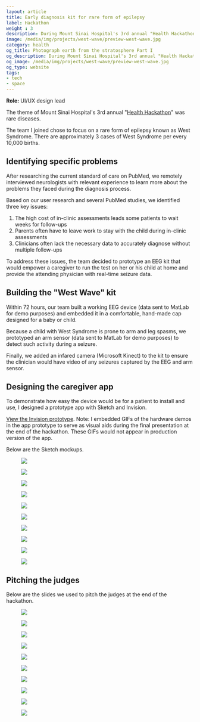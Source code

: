 ```yaml
---
layout: article
title: Early diagnosis kit for rare form of epilepsy
label: Hackathon
weight : 3
description: During Mount Sinai Hospital's 3rd annual "Health Hackathon," I designed a prototype app using Figma and InVision to aid with early diagnosis of West Syndrome.
image: /media/img/projects/west-wave/preview-west-wave.jpg
category: health
og_title: Photograph earth from the stratosphere Part I
og_description: During Mount Sinai Hospital's 3rd annual "Health Hackathon," my team created a kit to aid neurologists in the early diagnosis and treatment of a rare form of epilepsy known as West Syndrome.
og_image: /media/img/projects/west-wave/preview-west-wave.jpg
og_type: website
tags: 
- tech
- space
---
```


**Role:** UI/UX design lead

The theme of Mount Sinai Hospital's 3rd annual "<a href="https://icahn.mssm.edu/about/sinainnovations/health-hackathon">Health Hackathon</a>" was rare diseases.

The team I joined chose to focus on a rare form of epilepsy known as West Syndrome. There are approximately 3 cases of West Syndrome per every 10,000 births.

## Identifying specific problems

After researching the current standard of care on PubMed, we remotely interviewed neurologists with relevant experience to learn more about the problems they faced during the diagnosis process.

Based on our user research and several PubMed studies, we identified three key issues:

1. The high cost of in-clinic assessments leads some patients to wait weeks for follow-ups
2. Parents often have to leave work to stay with the child during in-clinic assessments
3. Clinicians often lack the necessary data to accurately diagnose without multiple follow-ups

To address these issues, the team decided to prototype an EEG kit that would empower a caregiver to run the test on her or his child at home and provide the attending physician with real-time seizure data. 

## Building the "West Wave" kit

Within 72 hours, our team built a working EEG device (data sent to MatLab for demo purposes) and embedded it in a comfortable, hand-made cap designed for a baby or child.

Because a child with West Syndrome is prone to arm and leg spasms, we prototyped an arm sensor (data sent to MatLab for demo purposes) to detect such activity during a seizure.

Finally, we added an infared camera (Microsoft Kinect) to the kit to ensure the clinician would have video of any seizures captured by the EEG and arm sensor.

## Designing the caregiver app

To demonstrate how easy the device would be for a patient to install and use, I designed a prototype app with Sketch and Invision.

<a href="https://projects.invisionapp.com/share/3ZOOVK0SRMP#/screens">View the Invision prototype</a>. Note: I embedded GIFs of the hardware demos in the app prototype to serve as visual aids during the final presentation at the end of the hackathon. These GIFs would not appear in production version of the app.

Below are the Sketch mockups.

<section class="stripe-section-3">
	<section class="grid-wrapper tiles four-items">
		<div class="figure-wrapper">
			<figure>
				<img src="/media/img/projects/west-wave/app/intro.png"/>
			</figure>
		</div>
		<div class="figure-wrapper">
			<figure>
				<img src="/media/img/projects/west-wave/app/wifi.png"/>
			</figure>
		</div>
		<div class="figure-wrapper">
			<figure>
				<img src="/media/img/projects/west-wave/app/set-up.png"/>
			</figure>
		</div>
		<div class="figure-wrapper">
			<figure>
				<img src="/media/img/projects/west-wave/app/EEG-beanie.png"/>
			</figure>
		</div>
		<div class="figure-wrapper">
			<figure>
				<img src="/media/img/projects/west-wave/app/EEG-beanie-II.png"/>
			</figure>
		</div>
		<div class="figure-wrapper">
			<figure>
				<img src="/media/img/projects/west-wave/app/EEG-sling.png"/>
			</figure>
		</div>
		<div class="figure-wrapper">
			<figure>
				<img src="/media/img/projects/west-wave/app/EEG-sling-II.png"/>
			</figure>
		</div>
		<div class="figure-wrapper">
			<figure>
				<img src="/media/img/projects/west-wave/app/camera.png"/>
			</figure>
		</div>
		<div class="figure-wrapper">
			<figure>
				<img src="/media/img/projects/west-wave/app/camera-II.png"/>
			</figure>
		</div>
		<div class="figure-wrapper">
			<figure>
				<img src="/media/img/projects/west-wave/app/transmitting.png" />
			</figure>
		</div>
	</section>
</section>

## Pitching the judges

Below are the slides we used to pitch the judges at the end of the hackathon.

<section class="stripe-section-3">
	<section class="grid-wrapper tiles">
		<div class="figure-wrapper">
			<figure>
				<img src="/media/img/projects/west-wave/slides/wave-slide-cover.jpg" class="slide" />
			</figure>
		</div>
		<div class="figure-wrapper">
			<figure>
				<img src="/media/img/projects/west-wave/slides/wave-slide-1.jpg" class="slide"/>
			</figure>
		</div>
		<div class="figure-wrapper">
			<figure>
				<img src="/media/img/projects/west-wave/slides/wave-slide-2.jpg" class="slide" />
			</figure>
		</div>
		<div class="figure-wrapper">
			<figure>
				<img src="/media/img/projects/west-wave/slides/wave-slide-3.jpg" class="slide" />
			</figure>
		</div>
		<div class="figure-wrapper">
			<figure>
				<img src="/media/img/projects/west-wave/slides/wave-slide-4.jpg" class="slide" />
			</figure>
		</div>
		<div class="figure-wrapper">
			<figure>
				<img src="/media/img/projects/west-wave/slides/wave-slide-5.jpg" class="slide" />
			</figure>
		</div>
		<div class="figure-wrapper">
			<figure>
				<img src="/media/img/projects/west-wave/slides/wave-slide-6.jpg" class="slide" />
			</figure>
		</div>
		<div class="figure-wrapper">
			<figure>
				<img src="/media/img/projects/west-wave/slides/wave-slide-7.jpg" class="slide" />
			</figure>
		</div>
		<div class="figure-wrapper">
			<figure>
				<img src="/media/img/projects/west-wave/slides/wave-slide-8.jpg" class="slide" />
			</figure>
		</div>
		<div class="figure-wrapper">
			<figure>
				<img src="/media/img/projects/west-wave/slides/wave-slide-9.jpg" class="slide" />
			</figure>
		</div>
	</section>
</section>
